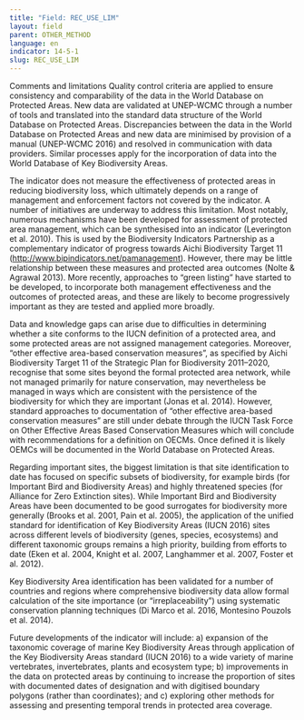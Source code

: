```yaml
---
title: "Field: REC_USE_LIM"
layout: field
parent: OTHER_METHOD
language: en
indicator: 14-5-1
slug: REC_USE_LIM
---
```

Comments and limitations
Quality control criteria are applied to ensure consistency and comparability of the data in the World Database on Protected Areas. New data are validated at UNEP-WCMC through a number of tools and translated into the standard data structure of the World Database on Protected Areas. Discrepancies between the data in the World Database on Protected Areas and new data are minimised by provision of a manual (UNEP-WCMC 2016) and resolved in communication with data providers. Similar processes apply for the incorporation of data into the World Database of Key Biodiversity Areas.

The indicator does not measure the effectiveness of protected areas in reducing biodiversity loss, which ultimately depends on a range of management and enforcement factors not covered by the indicator. A number of initiatives are underway to address this limitation. Most notably, numerous mechanisms have been developed for assessment of protected area management, which can be synthesised into an indicator (Leverington et al. 2010). This is used by the Biodiversity Indicators Partnership as a complementary indicator of progress towards Aichi Biodiversity Target 11 
(http://www.bipindicators.net/pamanagement). However, there may be little relationship between these measures and protected area outcomes (Nolte & Agrawal 2013). More recently, approaches to “green listing” have started to be developed, to incorporate both management effectiveness and the outcomes of protected areas, and these are likely to become progressively important as they are tested and applied more broadly.

Data and knowledge gaps can arise due to difficulties in determining whether a site conforms to the IUCN definition of a protected area, and some protected areas are not assigned management categories. Moreover, “other effective area-based conservation measures”, as specified by Aichi Biodiversity Target 
11 of the Strategic Plan for Biodiversity 2011–2020, recognise that some sites beyond the formal protected area network, while not managed primarily for nature conservation, may nevertheless be managed in ways which are consistent with the persistence of the biodiversity for which they are important (Jonas et al. 2014). However, standard approaches to documentation of “other effective area-based conservation measures” are still under debate through the IUCN Task Force on Other Effective Areas Based Conservation Measures which will conclude with recommendations for a definition on OECMs. Once defined it is likely OEMCs will be documented in the World Database on Protected Areas.

Regarding important sites, the biggest limitation is that site identification to date has focused on specific subsets of biodiversity, for example birds (for Important Bird and Biodiversity Areas) and highly threatened species (for Alliance for Zero Extinction sites). While Important Bird and Biodiversity Areas have been documented to be good surrogates for biodiversity more generally (Brooks et al. 2001, Pain et al. 2005), the application of the unified standard for identification of Key Biodiversity Areas (IUCN 2016) sites across different levels of biodiversity (genes, species, ecosystems) and different taxonomic groups remains a high priority, building from efforts to date (Eken et al. 2004, Knight et al. 2007, Langhammer et al. 2007, Foster et al. 2012).

Key Biodiversity Area identification has been validated for a number of countries and regions where comprehensive biodiversity data allow formal calculation of the site importance (or “irreplaceability”) using systematic conservation planning techniques (Di Marco et al. 2016, Montesino Pouzols et al. 2014).

Future developments of the indicator will include: a) expansion of the taxonomic coverage of marine Key Biodiversity Areas through application of the Key Biodiversity Areas standard (IUCN 2016) to a wide variety of marine vertebrates, invertebrates, plants and ecosystem type; b) improvements in the data on protected areas by continuing to increase the proportion of sites with documented dates of designation and with digitised boundary polygons (rather than coordinates); and c) exploring other methods for assessing and presenting temporal trends in protected area coverage.